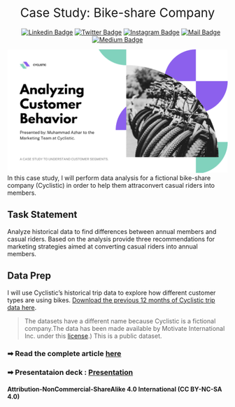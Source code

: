 <h1 style="font-weight:normal" align="center">
&nbsp; Case Study: Bike-share Company &nbsp;
</h1>

<div align="center">

&nbsp;&nbsp;&nbsp;
[![Linkedin Badge](https://img.shields.io/badge/linkedin-0077B5?style=for-the-badge&logo=linkedin&logoColor=white)](https://linkedin.com/in/imagineazhar)
[![Twitter Badge](https://img.shields.io/badge/twitter-1DA1F2?style=for-the-badge&logo=twitter&logoColor=white)](https://twitter.com/imagineazhar)
[![Instagram Badge](https://img.shields.io/badge/instagram-E4405F?style=for-the-badge&logo=instagram&logoColor=white)](https://instagram.com/grinch__101)
[![Mail Badge](https://img.shields.io/badge/Gmail-D14836?style=for-the-badge&logo=gmail&logoColor=white)](mailto:2muhammadazhar@gmail.com)
[![Medium Badge](https://img.shields.io/badge/Medium-12100E?style=for-the-badge&logo=medium&logoColor=white)](https://medium.com/@imagineazhar)

</div>

<!-- <div align="center">
  <br>
  <a href="https://www.buymeacoffee.com/imagineazhar" target="_blank"><img src="https://www.buymeacoffee.com/assets/img/guidelines/download-assets-sm-1.svg" alt="Buy Me A Coffee" style="height: 50px !important;width: 174px !important;box-shadow: 0px 3px 2px 0px rgba(190, 190, 190, 0.5) !important;-webkit-box-shadow: 0px 3px 2px 0px rgba(190, 190, 190, 0.5) !important;" ></a>
  <br><br>
</div> -->
![Title](images/title.png)
In this case study, I will perform data analysis for a fictional bike-share company (Cyclistic) in order to help them attraconvert casual riders into members. 

## Task Statement

Analyze historical data to find differences between annual members and casual riders. Based on the analysis provide three recommendations for marketing strategies aimed at converting casual riders into annual members.

## Data Prep

I will use Cyclistic’s historical trip data to explore how different customer types are using bikes. [Download the previous 12 months of Cyclistic trip data
here](https://divvy-tripdata.s3.amazonaws.com/index.html).

> The datasets have a different name because Cyclistic is a fictional company.The data has been made available by Motivate International Inc. under this [license](https://ride.divvybikes.com/data-license-agreement).) This is a public dataset.
>  
### ➡ Read the complete article [here](https://medium.com/@imagineazhar/analyzing-customers-behaviour-of-a-bike-sharing-company-4e6ac063af8a)

### ➡ Presentataion deck : [Presentation](https://github.com/imagineazhar/bikeshare/blob/main/Report.pdf)

#### Attribution-NonCommercial-ShareAlike 4.0 International (CC BY-NC-SA 4.0)
<div style="width:300px; height:200px">
<img src=https://camo.githubusercontent.com/00f7814990f36f84c5ea74cba887385d8a2f36be/68747470733a2f2f646f63732e636c6f7564706f7373652e636f6d2f696d616765732f63632d62792d6e632d73612e706e67 alt="" height="42">
</div>

